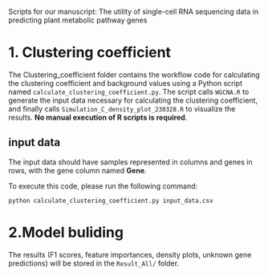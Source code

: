 Scripts for our manuscript: The utility of single-cell RNA sequencing data in predicting plant metabolic pathway genes

# 1. Clustering coefficient
The Clustering_coefficient folder contains the workflow code for calculating the clustering coefficient and background values using a Python script named `calculate_clustering_coefficient.py`. The script calls `WGCNA.R` to generate the input data necessary for calculating the clustering coefficient, and finally calls `Simulation_C_density_plot_230328.R` to visualize the results. **No manual execution of R scripts is required**.

## input data
The input data should have samples represented in columns and genes in rows, with the gene column named **Gene**.

To execute this code, please run the following command:
```
python calculate_clustering_coefficient.py input_data.csv
```

# 2.Model buliding


The results (F1 scores, feature importances, density plots, unknown gene predictions) will be stored in the `Result_All/` folder.